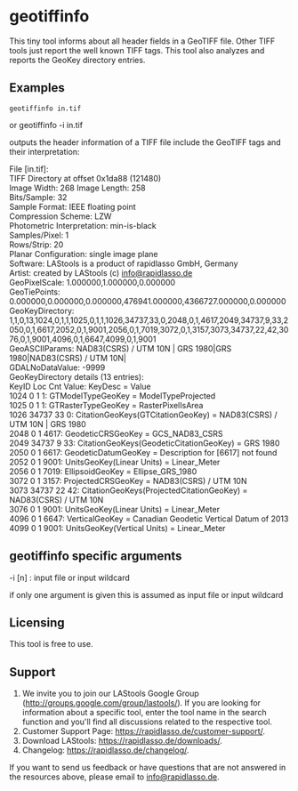 ﻿# geotiffinfo

This tiny tool informs about all header fields in a GeoTIFF file.
Other TIFF tools just report the well known TIFF tags. This tool
also analyzes and reports the GeoKey directory entries.
  
## Examples

    geotiffinfo in.tif
or
    geotiffinfo -i in.tif

outputs the header information of a TIFF file include the GeoTIFF tags and their interpretation:

File [in.tif]:  
TIFF Directory at offset 0x1da88 (121480)  
  Image Width: 268 Image Length: 258  
  Bits/Sample: 32  
  Sample Format: IEEE floating point  
  Compression Scheme: LZW  
  Photometric Interpretation: min-is-black  
  Samples/Pixel: 1  
  Rows/Strip: 20  
  Planar Configuration: single image plane  
  Software: LAStools is a product of rapidlasso GmbH, Germany  
  Artist: created by LAStools (c) info@rapidlasso.de  
  GeoPixelScale: 1.000000,1.000000,0.000000  
  GeoTiePoints: 0.000000,0.000000,0.000000,476941.000000,4366727.000000,0.000000  
  GeoKeyDirectory: 1,1,0,13,1024,0,1,1,1025,0,1,1,1026,34737,33,0,2048,0,1,4617,2049,34737,9,33,2050,0,1,6617,2052,0,1,9001,2056,0,1,7019,3072,0,1,3157,3073,34737,22,42,3076,0,1,9001,4096,0,1,6647,4099,0,1,9001  
  GeoASCIIParams: NAD83(CSRS) / UTM 10N | GRS 1980|GRS 1980|NAD83(CSRS) / UTM 10N|  
  GDALNoDataValue: -9999  
  GeoKeyDirectory details (13 entries):  
KeyID   Loc Cnt Value: KeyDesc = Value  
 1024     0   1     1: GTModelTypeGeoKey = ModelTypeProjected  
 1025     0   1     1: GTRasterTypeGeoKey = RasterPixelIsArea  
 1026 34737  33     0: CitationGeoKeys(GTCitationGeoKey) = NAD83(CSRS) / UTM 10N | GRS 1980  
 2048     0   1  4617: GeodeticCRSGeoKey = GCS_NAD83_CSRS  
 2049 34737   9    33: CitationGeoKeys(GeodeticCitationGeoKey) = GRS 1980  
 2050     0   1  6617: GeodeticDatumGeoKey = Description for [6617] not found  
 2052     0   1  9001: UnitsGeoKey(Linear Units) = Linear_Meter  
 2056     0   1  7019: EllipsoidGeoKey = Ellipse_GRS_1980  
 3072     0   1  3157: ProjectedCRSGeoKey = NAD83(CSRS) / UTM 10N  
 3073 34737  22    42: CitationGeoKeys(ProjectedCitationGeoKey) = NAD83(CSRS) / UTM 10N  
 3076     0   1  9001: UnitsGeoKey(Linear Units) = Linear_Meter  
 4096     0   1  6647: VerticalGeoKey = Canadian Geodetic Vertical Datum of 2013  
 4099     0   1  9001: UnitsGeoKey(Vertical Units) = Linear_Meter  

## geotiffinfo specific arguments
-i [n]       : input file or input wildcard

if only one argument is given this is assumed as input file or input wildcard

## Licensing

This tool is free to use.

## Support

1. We invite you to join our LAStools Google Group (http://groups.google.com/group/lastools/).
   If you are looking for information about a specific tool, enter the tool name in the search 
   function and you'll find all discussions related to the respective tool. 
2. Customer Support Page: https://rapidlasso.de/customer-support/.  
3. Download LAStools: https://rapidlasso.de/downloads/.  
4. Changelog: https://rapidlasso.de/changelog/.  


If you want to send us feedback or have questions that are not answered in the resources above, 
please email to info@rapidlasso.de.

